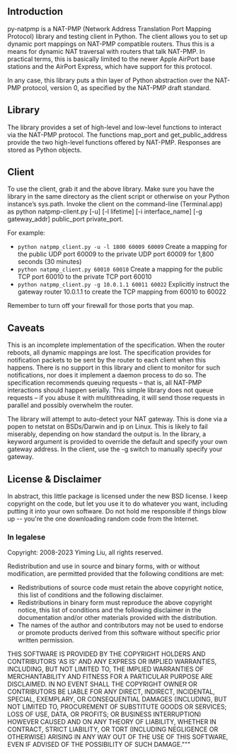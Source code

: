 ## Introduction
py-natpmp is a NAT-PMP (Network Address Translation Port Mapping Protocol) library and testing client in Python. The client allows you to set up dynamic port mappings on NAT-PMP compatible routers. Thus this is a means for dynamic NAT traversal with routers that talk NAT-PMP. In practical terms, this is basically limited to the newer Apple AirPort base stations and the AirPort Express, which have support for this protocol.

In any case, this library puts a thin layer of Python abstraction over the NAT-PMP protocol, version 0, as specified by the NAT-PMP draft standard.

## Library
The library provides a set of high-level and low-level functions to interact via the NAT-PMP protocol. The functions map_port and get_public_address provide the two high-level functions offered by NAT-PMP. Responses are stored as Python objects.

## Client
To use the client, grab it and the above library. Make sure you have the library in the same directory as the client script or otherwise on your Python instance’s sys.path. Invoke the client on the command-line (Terminal.app) as python natpmp-client.py [-u] [-l lifetime] [-i interface_name] [-g gateway_addr] public_port private_port.

For example:

- `python natpmp_client.py -u -l 1800 60009 60009`
    Create a mapping for the public UDP port 60009 to the private UDP port 60009 for 1,800 seconds (30 minutes)
- `python natpmp_client.py 60010 60010`
    Create a mapping for the public TCP port 60010 to the private TCP port 60010
- `python natpmp_client.py -g 10.0.1.1 60011 60022`
    Explicitly instruct the gateway router 10.0.1.1 to create the TCP mapping from 60010 to 60022

Remember to turn off your firewall for those ports that you map.

## Caveats
This is an incomplete implementation of the specification.  When the router reboots, all dynamic mappings are lost.  The specification provides for notification packets to be sent by the router to each client when this happens.  There is no support in this library and client to monitor for such notifications, nor does it implement a daemon process to do so.  The specification recommends queuing requests – that is, all NAT-PMP interactions should happen serially.  This simple library does not queue requests – if you abuse it with multithreading, it will send those requests in parallel and possibly overwhelm the router.

The library will attempt to auto-detect your NAT gateway. This is done via a popen to netstat on BSDs/Darwin and ip on Linux. This is likely to fail miserably, depending on how standard the output is. In the library, a keyword argument is provided to override the default and specify your own gateway address. In the client, use the -g switch to manually specify your gateway.

## License & Disclaimer
In abstract, this little package is licensed under the new BSD license.  I keep copyright on the code, but let you use it to do whatever you want, including putting it into your own software.  Do not hold me responsible if things blow up -- you're the one downloading random code from the Internet.

### In legalese

Copyright: 2008-2023 Yiming Liu, all rights reserved.

Redistribution and use in source and binary forms, with or without modification,
are permitted provided that the following conditions are met:

* Redistributions of source code must retain the above copyright notice,
  this list of conditions and the following disclaimer.
* Redistributions in binary form must reproduce the above copyright notice,
  this list of conditions and the following disclaimer in the documentation
  and/or other materials provided with the distribution.
* The names of the author and contributors may not be used to endorse or promote products
  derived from this software without specific prior written permission.

THIS SOFTWARE IS PROVIDED BY THE COPYRIGHT HOLDERS AND CONTRIBUTORS 'AS IS'
AND ANY EXPRESS OR IMPLIED WARRANTIES, INCLUDING, BUT NOT LIMITED TO, THE
IMPLIED WARRANTIES OF MERCHANTABILITY AND FITNESS FOR A PARTICULAR PURPOSE
ARE DISCLAIMED. IN NO EVENT SHALL THE COPYRIGHT OWNER OR CONTRIBUTORS BE
LIABLE FOR ANY DIRECT, INDIRECT, INCIDENTAL, SPECIAL, EXEMPLARY, OR
CONSEQUENTIAL DAMAGES (INCLUDING, BUT NOT LIMITED TO, PROCUREMENT OF
SUBSTITUTE GOODS OR SERVICES; LOSS OF USE, DATA, OR PROFITS; OR BUSINESS
INTERRUPTION) HOWEVER CAUSED AND ON ANY THEORY OF LIABILITY, WHETHER IN
CONTRACT, STRICT LIABILITY, OR TORT (INCLUDING NEGLIGENCE OR OTHERWISE)
ARISING IN ANY WAY OUT OF THE USE OF THIS SOFTWARE, EVEN IF ADVISED OF THE
POSSIBILITY OF SUCH DAMAGE."""
